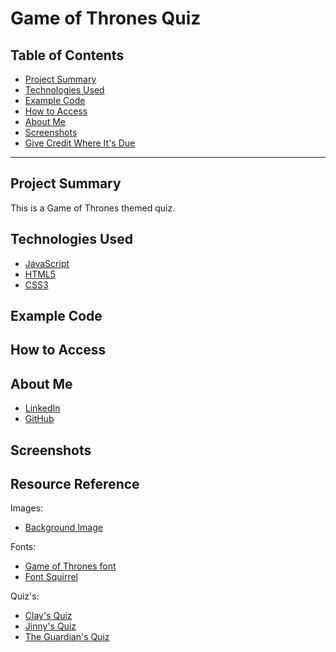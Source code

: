 # Game of Thrones Quiz

## Table of Contents
* [Project Summary](##project-summary)
* [Technologies Used](##technologies-used)
* [Example Code](##example-code)
* [How to Access](##how-to-access)
* [About Me](##about-me)
* [Screenshots](##screenshots)
* [Give Credit Where It's Due](##resource-reference)
---

## Project Summary
This is a Game of Thrones themed quiz.

## Technologies Used
* [JavaScript](https://developer.mozilla.org/en-US/docs/Web/JavaScript)
* [HTML5](https://developer.mozilla.org/en-US/docs/Web/Guide/HTML/HTML5)
* [CSS3](https://developer.mozilla.org/en-US/docs/Archive/CSS3)

## Example Code


## How to Access


## About Me
* [LinkedIn](www.linkedin.com/in/the-real-jordan-kelly)
* [GitHub](https://github.com/profjjk)

## Screenshots


## Resource Reference
Images:
* [Background Image](https://media1.popsugar-assets.com/files/thumbor/RULArzi8uqr7dtQN78pzJIG1MBc/fit-in/2048xorig/filters:format_auto-!!-:strip_icc-!!-/2020/04/08/960/n/1922507/c39129f5495d5fb5_game_of_thrones/i/Game-Thrones-Zoom-Background.jpg)

Fonts:
* [Game of Thrones font](https://fontmeme.com/fonts/game-of-thrones-font/)
* [Font Squirrel](https://www.fontsquirrel.com/)

Quiz's:
* [Clay's Quiz](https://www.allthetests.com/tests-for-the-real-fan/books-quizzes/other-books/quiz31/1418776957/game-of-thrones-book-1-5-quiz)
* [Jinny's Quiz](https://www.goodreads.com/quizzes/9484-a-song-of-ice-and-fire-quiz)
* [The Guardian's Quiz](https://www.theguardian.com/tv-and-radio/quiz/2015/apr/11/game-of-thrones-quiz)